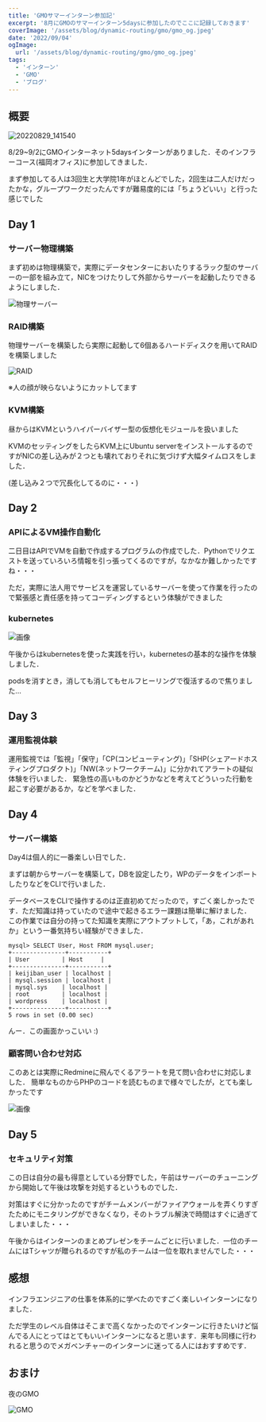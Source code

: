 ```yaml
---
title: 'GMOサマーインターン参加記'
excerpt: '8月にGMOのサマーインターン5daysに参加したのでここに記録しておきます'
coverImage: '/assets/blog/dynamic-routing/gmo/gmo_og.jpeg'
date: '2022/09/04'
ogImage:
  url: '/assets/blog/dynamic-routing/gmo/gmo_og.jpeg'
tags: 
  - 'インターン'
  - 'GMO'
  - 'ブログ'
---
```

## 概要

![20220829_141540](/assets/blog/dynamic-routing/gmo/20220829_141540.jpg)

8/29~9/2にGMOインターネット5daysインターンがありました．そのインフラーコース(福岡オフィス)に参加してきました．

まず参加してる人は3回生と大学院1年がほとんどでした，2回生は二人だけだったかな，グループワークだったんですが難易度的には「ちょうどいい」と行った感じでした

## Day 1

### サーバー物理構築

まず初めは物理構築で，実際にデータセンターにおいたりするラック型のサーバーの一部を組み立て，NICをつけたりして外部からサーバーを起動したりできるようにしました．

![物理サーバー](/assets/blog/dynamic-routing/gmo/20220829_115607.jpg)

### RAID構築

物理サーバーを構築したら実際に起動して6個あるハードディスクを用いてRAIDを構築しました

![RAID](/assets/blog/dynamic-routing/gmo/20220829_124647.jpg)

※人の顔が映らないようにカットしてます

### KVM構築

昼からはKVMというハイパーバイザー型の仮想化モジュールを扱いました

KVMのセッティングをしたらKVM上にUbuntu serverをインストールするのですがNICの差し込みが２つとも壊れておりそれに気づけず大幅タイムロスをしました．

(差し込み２つで冗長化してるのに・・・)

## Day 2

### APIによるVM操作自動化

二日目はAPIでVMを自動で作成するプログラムの作成でした．Pythonでリクエストを送っていろいろ情報を引っ張ってくるのですが，なかなか難しかったですね・・・

ただ，実際に法人用でサービスを運営しているサーバーを使って作業を行ったので緊張感と責任感を持ってコーディングするという体験ができました

### kubernetes

![画像](/assets/blog/dynamic-routing/gmo/k8s-eyecatch.jpeg)

午後からはkubernetesを使った実践を行い，kubernetesの基本的な操作を体験しました．

podsを消すとき，消しても消してもセルフヒーリングで復活するので焦りました...

## Day 3

### 運用監視体験

運用監視では「監視」「保守」「CP(コンピューティング)」「SHP(シェアードホスティングプロダクト)」「NW(ネットワークチーム)」に分かれてアラートの疑似体験を行いました．
緊急性の高いものかどうかなどを考えてどういった行動を起こす必要があるか，などを学べました．

## Day 4

### サーバー構築

Day4は個人的に一番楽しい日でした．

まずは朝からサーバーを構築して，DBを設定したり，WPのデータをインポートしたりなどをCLIで行いました．

データベースをCLIで操作するのは正直初めてだったので，すごく楽しかったです．ただ知識は持っていたので途中で起きるエラー課題は簡単に解けました．
この作業では自分の持ってた知識を実際にアウトプットして，「あ，これがあれか」という一番気持ちい経験ができました．

```shell
mysql> SELECT User, Host FROM mysql.user;
+---------------+-----------+
| User         | Host     |
+---------------+-----------+
| keijiban_user | localhost |
| mysql.session | localhost |
| mysql.sys    | localhost |
| root         | localhost |
| wordpress    | localhost |
+---------------+-----------+
5 rows in set (0.00 sec)

```

んー．この画面かっこいい :)

### 顧客問い合わせ対応

このあとは実際にRedmineに飛んでくるアラートを見て問い合わせに対応しました．
簡単なものからPHPのコードを読むものまで様々でしたが，とても楽しかったです

![画像](/assets/blog/dynamic-routing/gmo/redmine_logo_v1.png)

## Day 5

### セキュリティ対策

この日は自分の最も得意としている分野でした，午前はサーバーのチューニングから開始して午後は攻撃を対処するというものでした．

対策はすぐに分かったのですがチームメンバーがファイアウォールを弄くりすぎたためにモニタリングができなくなり，そのトラブル解決で時間はすぐに過ぎてしまいました・・・

午後からはインターンのまとめプレゼンをチームごとに行いました．一位のチームにはTシャツが贈られるのですが私のチームは一位を取れませんでした・・・

## 感想

インフラエンジニアの仕事を体系的に学べたのですごく楽しいインターンになりました．

ただ学生のレベル自体はそこまで高くなかったのでインターンに行きたいけど悩んでる人にとってはとてもいいインターンになると思います．来年も同様に行われると思うのでメガベンチャーのインターンに迷ってる人にはおすすめです．

## おまけ

夜のGMO

![GMO](/assets/blog/dynamic-routing/gmo/20220829_192033.jpg)

